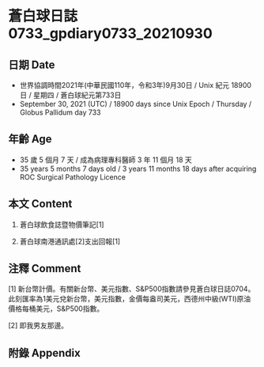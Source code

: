 [_metadata_:encoding]: - "utf-8"
[_metadata_:language]: - "zh-Hant-TW"
[_metadata_:fileformat]: - "markdown"
[_metadata_:MIME_type]: - "text/plain"
[_metadata_:markdown_version]: - "commonmark version 0.30"
[_metadata_:markdown_spec]: - "https://spec.commonmark.org/0.30/"

# 蒼白球日誌0733_gpdiary0733_20210930 #

## 日期 Date ##

* 世界協調時間2021年(中華民國110年，令和3年)9月30日 / Unix 紀元 18900 日 / 星期四 / 蒼白球紀元第733日
* September 30, 2021 (UTC) / 18900 days since Unix Epoch / Thursday / Globus Pallidum day 733

## 年齡 Age ##

* 35 歲 5 個月 7 天 / 成為病理專科醫師 3 年 11 個月 18 天
* 35 years 5 months 7 days old / 3 years 11 months 18 days after acquiring ROC Surgical Pathology Licence

## 本文 Content ##

1. 蒼白球飲食誌暨物價筆記[1]

    
2. 蒼白球南港通訊處[2]支出回報[1]

    

## 注釋 Comment ##

[1] 新台幣計價。有關新台幣、美元指數、S&P500指數請參見蒼白球日誌0704。此刻匯率為1美元兌新台幣，美元指數，金價每盎司美元，西德州中級(WTI)原油價格每桶美元，S&P500指數。


[2] 即我男友那邊。



## 附錄 Appendix ##


